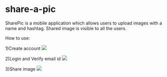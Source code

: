 # share-a-pic

SharePic is a mobile application which allows users to upload images with a name and hashtag.
Shared image is visible to all the users.

How to use:

1)Create account
![](./signin.gif)

2)Login and Verify email id
![](./login.gif)

3)Share image
![](./share.gif)

